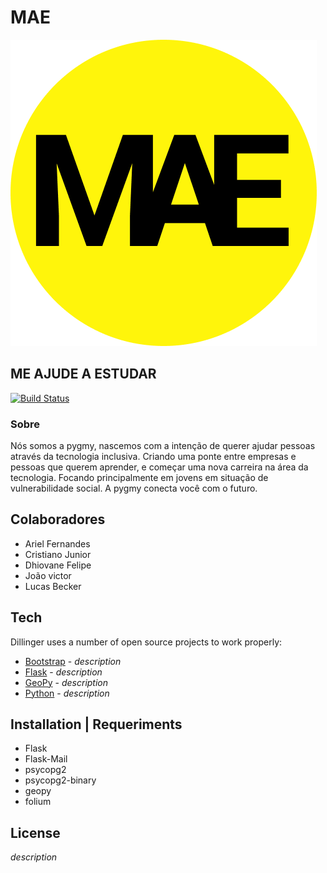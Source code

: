 # MAE
![logo]
## ME AJUDE A ESTUDAR

[![Build Status](https://travis-ci.org/joemccann/dillinger.svg?branch=master)](https://travis-ci.org/joemccann/dillinger)

### Sobre
Nós somos a pygmy, nascemos com a intenção de querer ajudar pessoas através da tecnologia inclusiva.
Criando uma ponte entre empresas e pessoas que querem aprender,
e começar uma nova carreira na área da tecnologia.
 Focando principalmente em jovens em situação de vulnerabilidade social.
A pygmy conecta você com o futuro.

## Colaboradores
- Ariel Fernandes
- Cristiano Junior
- Dhiovane Felipe
- João victor 
- Lucas Becker
## Tech

Dillinger uses a number of open source projects to work properly:

- [Bootstrap] - *description*
- [Flask] - *description*
- [GeoPy] - *description*
- [Python] - *description*


## Installation | Requeriments

* Flask
* Flask-Mail
* psycopg2
* psycopg2-binary
* geopy
* folium

## License
*description*

[//]: # (These are reference links used in the body of this note and get stripped out when the markdown processor does its job. There is no need to format nicely because it shouldn't be seen. Thanks SO - http://stackoverflow.com/questions/4823468/store-comments-in-markdown-syntax)

  
   [Bootstrap]: <http://twitter.github.com/bootstrap/>
   [Python]: <https://www.python.org/>
   [GeoPy]: <https://geopy.readthedocs.io/en/stable/>
   [Flask]: <https://flask.palletsprojects.com/en/2.0.x/>
   [logo]: <https://github.com/cristianoxavier/HackatonCubos/blob/main/static/img/icon/icon.png>
